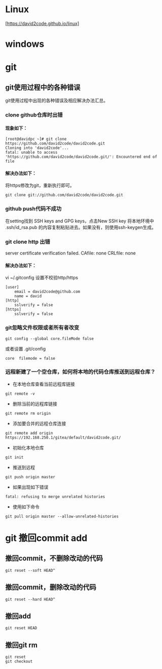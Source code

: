 # Linux

[https://david2code.github.io/linux]

# windows
# git
## git使用过程中的各种错误

git使用过程中出现的各种错误及相应解决办法汇总。


### clone github仓库时出错

#### 现象如下：
```shell
[root@davidpc ~]# git clone https://github.com/david2code/david2code.git
Cloning into 'david2code'...
fatal: unable to access 'https://github.com/david2code/david2code.git/': Encountered end of file
```
#### 解决办法如下：

将https修改为git，重新执行即可。
```shell
git clone git://github.com/david2code/david2code.git
```
### github push代码不成功
在setting找到 SSH keys and GPG keys，点击New SSH key
将本地环境中 .ssh/id_rsa.pub 的内容复制粘贴进去。如果没有，则使用ssh-keygen生成。
### git clone http 出错
server certificate verification failed. CAfile: none CRLfile: none
#### 解决办法如下：
vi ~/.gitconfig
设置不校验http/https
```shell
[user]
    email = david2code@github.com
    name = david
[http]
    sslverify = false
[https]
    sslverify = false
```

### git忽略文件权限或者所有者改变
```shell
git config --global core.fileMode false
```
或者设置 .git/config
```shell
core  filemode = false
```

### 远程新建了一个空仓库，如何将本地的代码仓库推送到远程仓库？
- 在本地仓库查看当前远程库链接
```shell
git remote -v
```
-  删除当前的远程库链接
```shell
git remote rm origin
```
- 添加要合并的远程仓库连接
```shell
git remote add origin https://192.168.250.1/gitea/default/david2code.git/
```
- 初始化本地仓库
```shell
git init
```
- 推送到远程
```shell
git push origin master
```
- 如果出现如下错误
```shell
fatal: refusing to merge unrelated histories
```
- 使用如下命令
```shell
git pull origin master --allow-unrelated-histories
```

# git 撤回commit add
## 撤回commit，不删除改动的代码
```shell
git reset --soft HEAD^
```
## 撤回commit，删除改动的代码
```shell
git reset --hard HEAD^
```
## 撤回add
```shell
git reset HEAD
```
## 撤回git rm
```shell
git reset
git checkout
```
